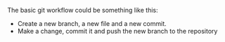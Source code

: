The basic git workflow could be something like this:

- Create a new branch, a new file and a new commit.
- Make a change, commit it and push the new branch to the repository
